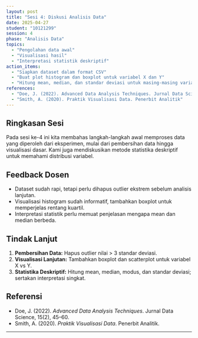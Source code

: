 ```yaml
---
layout: post
title: "Sesi 4: Diskusi Analisis Data"
date: 2025-04-27
student: "10121299"
session: 4
phase: "Analisis Data"
topics:
  - "Pengolahan data awal"
  - "Visualisasi hasil"
  - "Interpretasi statistik deskriptif"
action_items:
  - "Siapkan dataset dalam format CSV"
  - "Buat plot histogram dan boxplot untuk variabel X dan Y"
  - "Hitung mean, median, dan standar deviasi untuk masing-masing variabel"
references:
  - "Doe, J. (2022). Advanced Data Analysis Techniques. Jurnal Data Science, 15(2), 45–60"
  - "Smith, A. (2020). Praktik Visualisasi Data. Penerbit Analitik"
---
```


## Ringkasan Sesi
Pada sesi ke-4 ini kita membahas langkah-langkah awal memproses data yang diperoleh dari eksperimen, mulai dari pembersihan data hingga visualisasi dasar. Kami juga mendiskusikan metode statistika deskriptif untuk memahami distribusi variabel.

## Feedback Dosen
- Dataset sudah rapi, tetapi perlu dihapus outlier ekstrem sebelum analisis lanjutan.  
- Visualisasi histogram sudah informatif, tambahkan boxplot untuk memperjelas rentang kuartil.  
- Interpretasi statistik perlu memuat penjelasan mengapa mean dan median berbeda.

## Tindak Lanjut
1. **Pembersihan Data:** Hapus outlier nilai > 3 standar deviasi.  
2. **Visualisasi Lanjutan:** Tambahkan boxplot dan scatterplot untuk variabel X vs Y.  
3. **Statistika Deskriptif:** Hitung mean, median, modus, dan standar deviasi; sertakan interpretasi singkat.  

## Referensi
- Doe, J. (2022). *Advanced Data Analysis Techniques*. Jurnal Data Science, 15(2), 45–60.  
- Smith, A. (2020). *Praktik Visualisasi Data*. Penerbit Analitik.  

---
